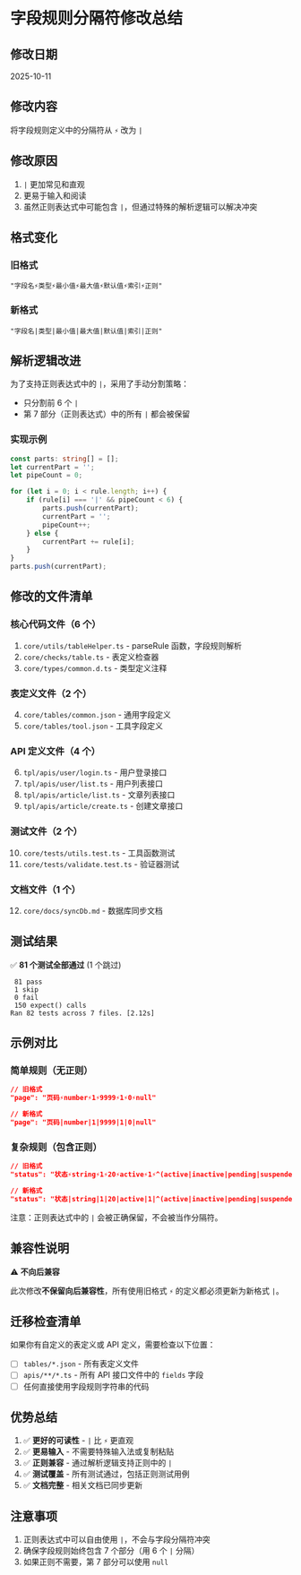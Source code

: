 # 字段规则分隔符修改总结

## 修改日期

2025-10-11

## 修改内容

将字段规则定义中的分隔符从 `⚡` 改为 `|`

## 修改原因

1. `|` 更加常见和直观
2. 更易于输入和阅读
3. 虽然正则表达式中可能包含 `|`，但通过特殊的解析逻辑可以解决冲突

## 格式变化

### 旧格式

```
"字段名⚡类型⚡最小值⚡最大值⚡默认值⚡索引⚡正则"
```

### 新格式

```
"字段名|类型|最小值|最大值|默认值|索引|正则"
```

## 解析逻辑改进

为了支持正则表达式中的 `|`，采用了手动分割策略：

-   只分割前 6 个 `|`
-   第 7 部分（正则表达式）中的所有 `|` 都会被保留

### 实现示例

```typescript
const parts: string[] = [];
let currentPart = '';
let pipeCount = 0;

for (let i = 0; i < rule.length; i++) {
    if (rule[i] === '|' && pipeCount < 6) {
        parts.push(currentPart);
        currentPart = '';
        pipeCount++;
    } else {
        currentPart += rule[i];
    }
}
parts.push(currentPart);
```

## 修改的文件清单

### 核心代码文件（6 个）

1. `core/utils/tableHelper.ts` - parseRule 函数，字段规则解析
2. `core/checks/table.ts` - 表定义检查器
3. `core/types/common.d.ts` - 类型定义注释

### 表定义文件（2 个）

4. `core/tables/common.json` - 通用字段定义
5. `core/tables/tool.json` - 工具字段定义

### API 定义文件（4 个）

6. `tpl/apis/user/login.ts` - 用户登录接口
7. `tpl/apis/user/list.ts` - 用户列表接口
8. `tpl/apis/article/list.ts` - 文章列表接口
9. `tpl/apis/article/create.ts` - 创建文章接口

### 测试文件（2 个）

10. `core/tests/utils.test.ts` - 工具函数测试
11. `core/tests/validate.test.ts` - 验证器测试

### 文档文件（1 个）

12. `core/docs/syncDb.md` - 数据库同步文档

## 测试结果

✅ **81 个测试全部通过** (1 个跳过)

```
 81 pass
 1 skip
 0 fail
 150 expect() calls
Ran 82 tests across 7 files. [2.12s]
```

## 示例对比

### 简单规则（无正则）

```json
// 旧格式
"page": "页码⚡number⚡1⚡9999⚡1⚡0⚡null"

// 新格式
"page": "页码|number|1|9999|1|0|null"
```

### 复杂规则（包含正则）

```json
// 旧格式
"status": "状态⚡string⚡1⚡20⚡active⚡1⚡^(active|inactive|pending|suspended)$"

// 新格式
"status": "状态|string|1|20|active|1|^(active|inactive|pending|suspended)$"
```

注意：正则表达式中的 `|` 会被正确保留，不会被当作分隔符。

## 兼容性说明

⚠️ **不向后兼容**

此次修改**不保留向后兼容性**，所有使用旧格式 `⚡` 的定义都必须更新为新格式 `|`。

## 迁移检查清单

如果你有自定义的表定义或 API 定义，需要检查以下位置：

-   [ ] `tables/*.json` - 所有表定义文件
-   [ ] `apis/**/*.ts` - 所有 API 接口文件中的 `fields` 字段
-   [ ] 任何直接使用字段规则字符串的代码

## 优势总结

1. ✅ **更好的可读性** - `|` 比 `⚡` 更直观
2. ✅ **更易输入** - 不需要特殊输入法或复制粘贴
3. ✅ **正则兼容** - 通过解析逻辑支持正则中的 `|`
4. ✅ **测试覆盖** - 所有测试通过，包括正则测试用例
5. ✅ **文档完整** - 相关文档已同步更新

## 注意事项

1. 正则表达式中可以自由使用 `|`，不会与字段分隔符冲突
2. 确保字段规则始终包含 7 个部分（用 6 个 `|` 分隔）
3. 如果正则不需要，第 7 部分可以使用 `null`

